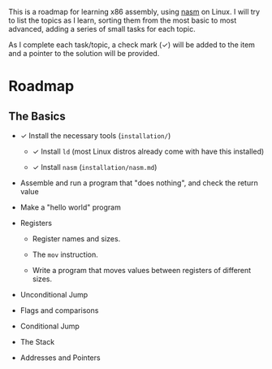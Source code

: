 This is a roadmap for learning x86 assembly, using
[nasm](https://www.nasm.us/) on Linux. I will try to list the topics as I
learn, sorting them from the most basic to most advanced, adding a series of
small tasks for each topic.

As I complete each task/topic, a check mark (✓) will be added to the item
and a pointer to the solution will be provided.

# Roadmap

## The Basics

* ✓ Install the necessary tools (`installation/`)

  * ✓ Install `ld` (most Linux distros already come with have this installed)

  * ✓ Install `nasm` (`installation/nasm.md`)

* Assemble and run a program that "does nothing", and check the return value

* Make a "hello world" program

* Registers

  * Register names and sizes.

  * The `mov` instruction.

  * Write a program that moves values between registers of different sizes.

* Unconditional Jump

* Flags and comparisons

* Conditional Jump

* The Stack

* Addresses and Pointers

